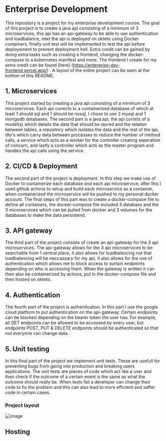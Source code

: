 # Enterprise Development

This repository is a project for my enterprise development course. The goal of this porject is to create a java api consisting of a minimum of 3 microservices, this api has an api-gateway to be able to use authentication and loadbalance, next the api is deployed on okteto using Docker containers, finally unit test will be implemented to test the api before deployement to prevent deployment hell. Extra credit can be gained by doing extra tasks such as creating a frontend, changing the docker-compose to a kubernetes manifest and more. The frontend I create for my extra credit can be found [here] (https://enterprise-dev-frontend.vercel.app/)  . A layout of the entire project can be seen at the bottom of this README.

## 1. Microservices

This project started by creating a java api consisting of a minimum of 3 microservices. Each api conects to a containerized database of which at least 1 should sql and 1 should be nosql, I chose to use 2 mysql and 1 mongodb databases. The second part is a java api, the api conists of a model(s) which details the data that should be stored and the relation between tables, a repository which isolates the data and the rest of the api, dto's which carry data between processes to reduce the number of method calls, a service which acts as a worker for the controller creating seperation of concurn, and lastly a controller which acts as the master program and handles the api calls using the service.

## 2. CI/CD & Deployment

The second part of the project is deployment. In this step we make use of Docker to containerize each database and each api microservice, after this I used github actions to setup and build each microservice as a container, when containerized the microservice will be pushed to my personal docker account. The final steps of this part was to create a docker-compsoe file to define all containers, the docker-compose file included 3 database and the 3 microservices which can be pulled from docker and 3 volumes for the databases to make the data persistend.

## 3. API gateway

The third part of the project consists of create an api-gateway for the 3 api microservices. The api-gateway allows for the 3 api microservices to be searchable from 1 central place, it also allows for loadbalancing not that loadbalencing will be neccassary for my api, it also allows for the use of authentication which allows me to block access to surtain endpoints depending on who is accessing them. When the gateway is written it can then also be containerized by actions, put in the docker-compose file and then hosted on okteto.

## 4. Authentication

The fourth part of the project is authentication. In this part I use the google cloud platform to put authentication on the api-gateway. Certain endpoints can be blocked depending on the bearer token the user has. For example, all GET endpoints can be allowed to be accessed by every user, but endpoints POST, PUT & DELETE endpoints should be authenticated so that not everyone can change data.

## 5. Unit testing

In this final part of the project we implement unit tests. These are usefull for preventing bugs from going into production and breaking users applications. The unit tests are pieces of code which act like a user and then check if the outcome of a certain event is the same as what the outcome should really be. When tests fail a developer can change their code to fix the problem and this can also lead to more efficient and saffer code in certain cases.

### Project layout
![image](https://github.com/sebastian-vangrieken/enterprise_dev/assets/91123328/57309763-0d1e-41ce-b3a6-ea34ebeee3f7)

## Hosting
